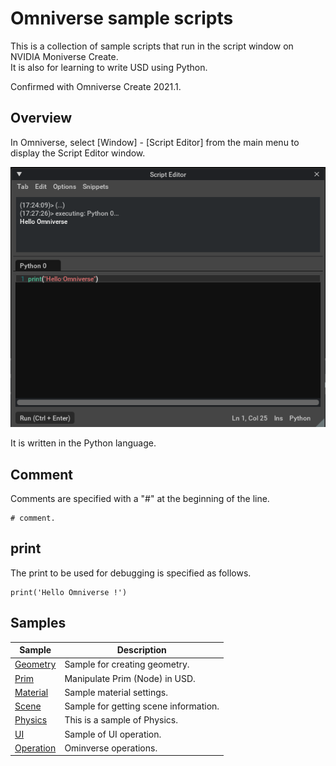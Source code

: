 # Omniverse sample scripts

This is a collection of sample scripts that run in the script window on NVIDIA Moniverse Create.     
It is also for learning to write USD using Python.     

Confirmed with Omniverse Create 2021.1.    

## Overview

In Omniverse, select [Window] - [Script Editor] from the main menu to display the Script Editor window.     

![omniverse_script_editor_01.png](./images/omniverse_script_editor_01.png)    

It is written in the Python language.    

## Comment

Comments are specified with a "#" at the beginning of the line.     
```
# comment.
```

## print

The print to be used for debugging is specified as follows.     
```
print('Hello Omniverse !')
```

## Samples

|Sample|Description|     
|---|---|     
|[Geometry](./Geometry/readme.md)|Sample for creating geometry.|    
|[Prim](./Prim/readme.md)|Manipulate Prim (Node) in USD.|    
|[Material](./Material/readme.md)|Sample material settings.|    
|[Scene](./Scene/readme.md)|Sample for getting scene information.|    
|[Physics](./Physics/readme.md)|This is a sample of Physics.|    
|[UI](./UI/readme.md)|Sample of UI operation.|    
|[Operation](./Operation/readme.md)|Ominverse operations.|    

